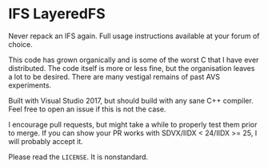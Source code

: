 # IFS LayeredFS

Never repack an IFS again. Full usage instructions available at your forum of
choice.

This code has grown organically and is some of the worst C that I have ever
distributed. The code itself is more or less fine, but the organisation leaves
a lot to be desired. There are many vestigal remains of past AVS experiments.

Built with Visual Studio 2017, but should build with any sane C++ compiler.
Feel free to open an issue if this is not the case.

I encourage pull requests, but might take a while to properly test them prior
to merge. If you can show your PR works with SDVX/IIDX < 24/IIDX >= 25, I will
probably accept it.

Please read the `LICENSE`. It is nonstandard.